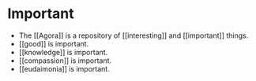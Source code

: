 # Important

- The [[Agora]] is a repository of [[interesting]] and [[important]] things.
- [[good]] is important.
- [[knowledge]] is important.
- [[compassion]] is important.
- [[eudaimonia]] is important.


